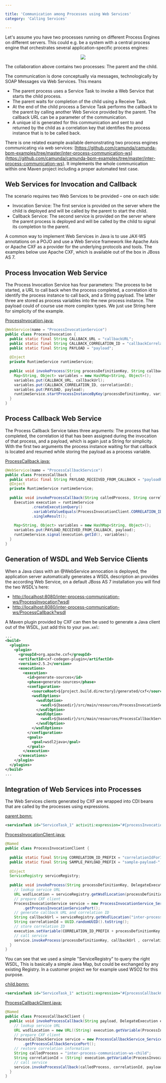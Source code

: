 ```yaml
---

title: 'Communication among Processes using Web Services'
category: 'Calling Services'

---
```



Let's assume you have two processes running on different Process Engines on different servers. This could e.g. be a system with a central process engine that orchestrates several application-specific process engines:


<center>
  <img src="ref:asset:/assets/img/real-life/inter-process-communication-ws.png" class="img-responsive"/>
</center>

The collaboration above contains two processes: The parent and the child.

The communication is done conceptually via messages, technologically by SOAP Messages via Web Services. This means

 *   The parent process uses a Service Task to invoke a Web Service that starts the child process.
 *   The parent waits for completion of the child using a Receive Task.
 *   At the end of the child process a Service Task performs the callback to the parent by calling another Web Service provided by the parent. The callback URL can be a parameter of the communication.
 *   A unique id is generated for this communication and sent to and returned by the child as a correlation key that identifies the process instance that is to be called back.

There is one related example available demonstrating two process engines communicating via web services: [https://github.com/camunda/camunda-bpm-examples/tree/master/inter-process-communication-ws](https://github.com/camunda/camunda-bpm-examples/tree/master/inter-process-communication-ws). It implements the whole communication within one Maven project including a proper automated test case.


## Web Services for Invocation and Callback

The scenario requires two Web Services to be provided – one on each side:

 * Invocation Service: The first service is provided on the server where the child is deployed and will be called by the parent to start the child.
 * Callback Service: The second service is provided on the server where the parent process is deployed and will be called by the child to signal its completion to the parent.

A common way to implement Web Services in Java is to use JAX-WS annotations on a POJO and use a Web Service framework like Apache Axis or Apache CXF as a provider for the underlying protocols and tools. The examples below use Apache CXF, which is available out of the box in JBoss AS 7.


## Process Invocation Web Service

The Process Invocation Service has four parameters: The process to be started, a URL to call back when the process completed, a correlation id to identify the process instance to call back, and a String payload. The latter three are stored as process variables into the new process instance. The payload could of course use more complex types. We just use String here for simplicity of the example.

[ProcessInvocation.java:](https://github.com/camunda/camunda-bpm-examples/blob/master/inter-process-communication-ws/src/main/java/org/camunda/demo/interpocesscommunication/ws/ProcessInvocation.java)

```java
@WebService(name = "ProcessInvocationService")
public class ProcessInvocation {
  public static final String CALLBACK_URL = "callbackURL";
  public static final String CALLBACK_CORRELATION_ID = "callbackCorrelationId";
  public static final String PAYLOAD = "payload";
   
  @Inject
  private RuntimeService runtimeService;
   
  public void invokeProcess(String processDefinitionKey, String callbackUrl, String correlationId, String payload) {
    Map<String, Object> variables = new HashMap<String, Object>();
    variables.put(CALLBACK_URL, callbackUrl);
    variables.put(CALLBACK_CORRELATION_ID, correlationId);
    variables.put(PAYLOAD, payload);
    runtimeService.startProcessInstanceByKey(processDefinitionKey, variables);
  }
}
```


## Process Callback Web Service    

The Process Callback Service takes three arguments: The process that has completed, the correlation id that has been assigned during the invocation of that process, and a payload, which is again just a String for simplicity. With the first two arguments the process instance waiting for that callback is located and resumed while storing the payload as a process variable.

[ProcessCallback.java:](https://github.com/camunda/camunda-bpm-examples/blob/master/inter-process-communication-ws/src/main/java/org/camunda/demo/interpocesscommunication/ws/ProcessCallback.java)

```java
@WebService(name = "ProcessCallbackService")
public class ProcessCallback {
  public static final String PAYLOAD_RECEIVED_FROM_CALLBACK = "payloadReceivedFromCallback";
  @Inject
  private RuntimeService runtimeService;
   
  public void invokeProcessCallback(String calledProcess, String correlationId, String payload) {
    Execution execution = runtimeService
            .createExecutionQuery()
            .variableValueEquals(ProcessInvocationClient.CORRELATION_ID_PREFIX + calledProcess, correlationId)
            .singleResult();
     
    Map<String, Object> variables = new HashMap<String, Object>();
    variables.put(PAYLOAD_RECEIVED_FROM_CALLBACK, payload);
    runtimeService.signal(execution.getId(), variables);
  }
}
```


## Generation of WSDL and Web Service Clients

When a Java class with an @WebService annocation is deployed, the application server automatically generates a WSDL description an provides the according Web Service, on a default JBoss AS 7 installation you will find the two WSDL's here:

*   [http://localhost:8080/inter-process-communication-ws/ProcessInvocation?wsdl](http://localhost:8080/inter-process-communication-ws/ProcessInvocation?wsdl)
*   [http://localhost:8080/inter-process-communication-ws/ProcessCallback?wsdl](http://localhost:8080/inter-process-communication-ws/ProcessCallback?wsdl)

A Maven plugin provided by CXF can then be used to generate a Java client out of the WSDL, just add this to your `pom.xml`:

```xml
...
<build>
  <plugins>
    <plugin>
      <groupId>org.apache.cxf</groupId>
      <artifactId>cxf-codegen-plugin</artifactId>
      <version>2.5.2</version>
      <executions>
        <execution>
          <id>generate-sources</id>
          <phase>generate-sources</phase>
          <configuration>
            <sourceRoot>${project.build.directory}/generated/cxf</sourceRoot>
            <wsdlOptions>
              <wsdlOption>
                <wsdl>${basedir}/src/main/resources/ProcessInvocationService.wsdl</wsdl>
              </wsdlOption>
              <wsdlOption>
                <wsdl>${basedir}/src/main/resources/ProcessCallbackService.wsdl</wsdl>
              </wsdlOption>
            </wsdlOptions>
          </configuration>
          <goals>
            <goal>wsdl2java</goal>
          </goals>
        </execution>
      </executions>
    </plugin>
  </plugins>
</build>
...
```


## Integration of Web Services into Processes

The Web Services clients generated by CXF are wrapped into CDI beans that are called by the processes using expressions.

[parent.bpmn:](https://github.com/camunda/camunda-bpm-examples/blob/master/inter-process-communication-ws/src/main/resources/parent.bpmn)

```xml
<serviceTask id="ServiceTask_1" activiti:expression="#{processInvocationClient.invokeProcess('inter-process-communication-ws-child', execution)}" name="Invoke child process" />
```

[ProcessInvocationClient.java:](https://github.com/camunda/camunda-bpm-examples/blob/master/inter-process-communication-ws/src/main/java/org/camunda/demo/interpocesscommunication/ws/ProcessInvocationClient.java)

```java
@Named
public class ProcessInvocationClient {
   
  public static final String CORRELATION_ID_PREFIX = "correlationIdForInvocationOf_";
  public static final String SAMPLE_PAYLOAD_PREFIX = "sample-payload-";
   
  @Inject
  ServiceRegistry serviceRegistry;
   
  public void invokeProcess(String processDefinitionKey, DelegateExecution execution) {
    // lookup service URL
    URL wsdlLocation = serviceRegistry.getWsdlLocation(processDefinitionKey);
    // prepare CXF client
    ProcessInvocationService service = new ProcessInvocationService_Service(wsdlLocation)
        .getProcessInvocationServicePort();
    // generate callback URL and correlation ID
    String callbackUrl = serviceRegistry.getWsdlLocation("inter-process-communication-ws-parent").toString();
    String correlationId = UUID.randomUUID().toString();
    // store correlation ID
    execution.setVariable(CORRELATION_ID_PREFIX + processDefinitionKey, correlationId);
    // call service
    service.invokeProcess(processDefinitionKey, callbackUrl , correlationId, SAMPLE_PAYLOAD_PREFIX + correlationId);
  }
}
```

You can see that we used a simple "ServiceRegistry" to query the right WSDL, This is basically a simple Java Map, but could be exchanged by any existing Registry. In a customer project we for example used WSO2 for this purpose.

[child.bpmn:](https://github.com/camunda/camunda-bpm-examples/blob/master/inter-process-communication-ws/src/main/resources/child.bpmn)

```xml
<serviceTask id="ServiceTask_1" activiti:expression="#{processCallbackClient.invokeProcessCallback(payload, execution)};" name="Invoke callback">
```

[ProcessCallbackClient.java:](https://github.com/camunda/camunda-bpm-examples/blob/master/inter-process-communication-ws/src/main/java/org/camunda/demo/interpocesscommunication/ws/ProcessCallbackClient.java)

```java
@Named
public class ProcessCallbackClient {
  public void invokeProcessCallback(String payload, DelegateExecution execution) throws MalformedURLException {
    // lookup service URL
    URL wsdlLocation = new URL((String) execution.getVariable(ProcessInvocation.CALLBACK_URL));
    // prepare CXF client
    ProcessCallbackService service = new ProcessCallbackService_Service(wsdlLocation)
        .getProcessCallbackServicePort();
    // restore correlation information
    String calledProcess = "inter-process-communication-ws-child";
    String correlationId = (String) execution.getVariable(ProcessInvocation.CALLBACK_CORRELATION_ID);
    // call service
    service.invokeProcessCallback(calledProcess, correlationId, payload);
  }
}
```